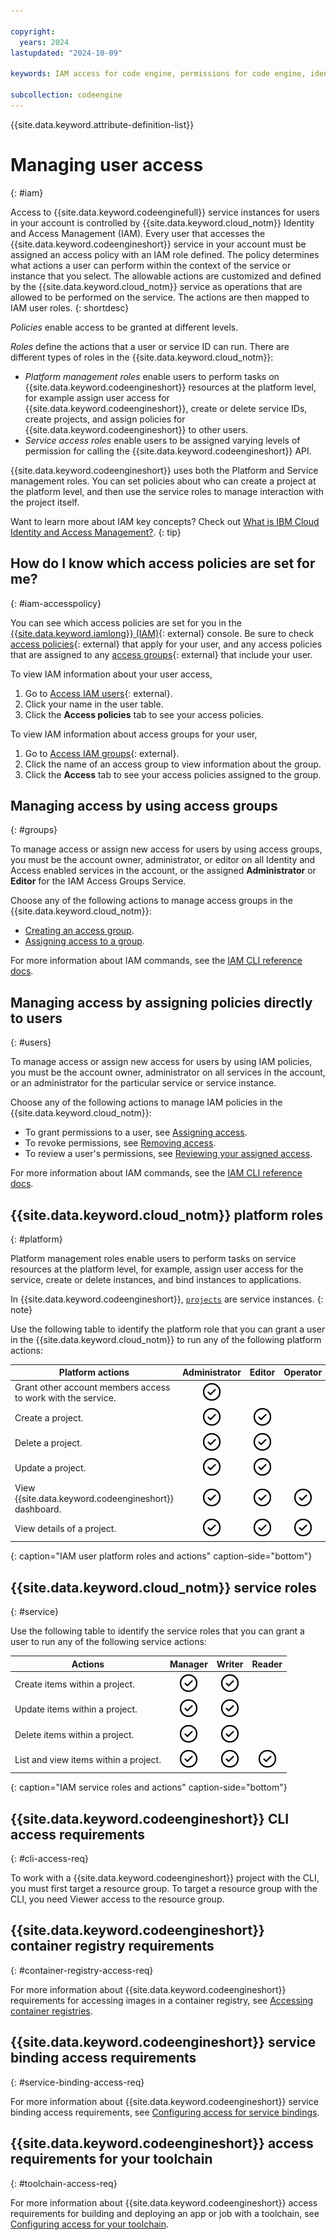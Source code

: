 ```yaml
---

copyright:
  years: 2024
lastupdated: "2024-10-09"

keywords: IAM access for code engine, permissions for code engine, identity and access management for code engine, roles for code engine, actions for code engine, assigning access for code engine, user access, access, platform roles, service roles

subcollection: codeengine
---
```


{{site.data.keyword.attribute-definition-list}}

# Managing user access
{: #iam}

Access to {{site.data.keyword.codeenginefull}} service instances for users in your account is controlled by {{site.data.keyword.cloud_notm}} Identity and Access Management (IAM). Every user that accesses the {{site.data.keyword.codeengineshort}} service in your account must be assigned an access policy with an IAM role defined. The policy determines what actions a user can perform within the context of the service or instance that you select. The allowable actions are customized and defined by the {{site.data.keyword.cloud_notm}} service as operations that are allowed to be performed on the service. The actions are then mapped to IAM user roles. 
{: shortdesc}

*Policies* enable access to be granted at different levels.

*Roles* define the actions that a user or service ID can run. There are different types of roles in the {{site.data.keyword.cloud_notm}}:

* *Platform management roles* enable users to perform tasks on {{site.data.keyword.codeengineshort}} resources at the platform level, for example assign user access for {{site.data.keyword.codeengineshort}}, create or delete service IDs, create projects, and assign policies for {{site.data.keyword.codeengineshort}} to other users.
* *Service access roles* enable users to be assigned varying levels of permission for calling the {{site.data.keyword.codeengineshort}} API.

{{site.data.keyword.codeengineshort}} uses both the Platform and Service management roles. You can set policies about who can create a project at the platform level, and then use the service roles to manage interaction with the project itself. 

Want to learn more about IAM key concepts? Check out [What is IBM Cloud Identity and Access Management?](/docs/account?topic=account-iamoverview).
{: tip}

## How do I know which access policies are set for me?
{: #iam-accesspolicy}

You can see which access policies are set for you in the [{{site.data.keyword.iamlong}} (IAM)](https://cloud.ibm.com/iam/overview){: external} console. Be sure to check [access policies](/docs/account?topic=account-assign-access-resources){: external} that apply for your user, and any access policies that are assigned to any [access groups](/docs/account?topic=account-groups){: external} that include your user. 

To view IAM information about your user access,

1. Go to [Access IAM users](https://cloud.ibm.com/iam/users){: external}.
2. Click your name in the user table.
3. Click the **Access policies** tab to see your access policies.

To view IAM information about access groups for your user, 

1. Go to [Access IAM groups](https://cloud.ibm.com/iam/groups){: external}.
2. Click the name of an access group to view information about the group. 
3. Click the **Access** tab to see your access policies assigned to the group.


## Managing access by using access groups
{: #groups}

To manage access or assign new access for users by using access groups, you must be the account owner, administrator, or editor on all Identity and Access enabled services in the account, or the assigned **Administrator** or **Editor** for the IAM Access Groups Service. 

Choose any of the following actions to manage access groups in the {{site.data.keyword.cloud_notm}}:

* [Creating an access group](/docs/account?topic=account-groups&interface=ui#create_ag).
* [Assigning access to a group](/docs/account?topic=account-groups&interface=ui#access_ag).

For more information about IAM commands, see the [IAM CLI reference docs](/docs/account?topic=account-ibmcloud_commands_iam).

## Managing access by assigning policies directly to users
{: #users}

To manage access or assign new access for users by using IAM policies, you must be the account owner, administrator on all services in the account, or an administrator for the particular service or service instance. 

Choose any of the following actions to manage IAM policies in the {{site.data.keyword.cloud_notm}}:

* To grant permissions to a user, see [Assigning access](/docs/account?topic=account-assign-access-resources#assign-new-access).
* To revoke permissions, see [Removing access](/docs/account?topic=account-assign-access-resources&interface=ui#removing-access-console).
* To review a user's permissions, see [Reviewing your assigned access](/docs/account?topic=account-assign-access-resources&interface=ui#review-your-access-console).

For more information about IAM commands, see the [IAM CLI reference docs](/docs/account?topic=account-ibmcloud_commands_iam).

## {{site.data.keyword.cloud_notm}} platform roles
{: #platform}

Platform management roles enable users to perform tasks on service resources at the platform level, for example, assign user access for the service, create or delete instances, and bind instances to applications.

In {{site.data.keyword.codeengineshort}}, [`projects`](/docs/codeengine?topic=codeengine-manage-project) are service instances. 
{: note}

Use the following table to identify the platform role that you can grant a user in the {{site.data.keyword.cloud_notm}} to run any of the following platform actions:


| Platform actions   | Administrator   | Editor | Operator | Viewer  |
|--------------------------|:--------------------------:|:-------:|:--------:|:------:|
| Grant other account members access to work with the service. | ![Checkmark icon.](images/confirm.png "Feature available") |         |          |        |
| Create a project.                                           | ![Checkmark icon.](images/confirm.png "Feature available") | ![Checkmark icon.](images/confirm.png "Feature available") |      |      |
| Delete a project.                                              | ![Checkmark icon.](images/confirm.png "Feature available") | ![Checkmark icon.](images/confirm.png "Feature available")    |        |      |
| Update a project.                                               | ![Checkmark icon.](images/confirm.png "Feature available")  | ![Checkmark icon.](images/confirm.png "Feature available")    |        |      |
| View {{site.data.keyword.codeengineshort}} dashboard.  | ![Checkmark icon.](images/confirm.png "Feature available")  | ![Checkmark icon.](images/confirm.png "Feature available")    | ![Checkmark icon.](images/confirm.png "Feature available")      |        |
| View details of a project.                                      | ![Checkmark icon.](images/confirm.png "Feature available")  | ![Checkmark icon.](images/confirm.png "Feature available")    | ![Checkmark icon.](images/confirm.png "Feature available")      | ![Checkmark icon.](images/confirm.png "Feature available")    |
{: caption="IAM user platform roles and actions" caption-side="bottom"}


## {{site.data.keyword.cloud_notm}} service roles
{: #service}

Use the following table to identify the service roles that you can grant a user to run any of the following service actions:

| Actions                                                          | Manager                                    | Writer                 | Reader |
|-------------------------------------------------------------------------|:-------------------------------------------------:|:-----------------------------------:|:------:|
| Create items within a project.                       | ![Checkmark icon.](images/confirm.png "Feature available") | ![Checkmark icon.](images/confirm.png "Feature available")                    |    |
| Update items within a project.                                                | ![Checkmark icon.](images/confirm.png "Feature available")      | ![Checkmark icon.](images/confirm.png "Feature available")                    |    |
| Delete items within a project.                                          | ![Checkmark icon.](images/confirm.png "Feature available")      | ![Checkmark icon.](images/confirm.png "Feature available")                    |    |
| List and view items within a project.                                           | ![Checkmark icon.](images/confirm.png "Feature available")      | ![Checkmark icon.](images/confirm.png "Feature available")                    | ![Checkmark icon.](images/confirm.png "Feature available")    |
{: caption="IAM service roles and actions" caption-side="bottom"}

## {{site.data.keyword.codeengineshort}} CLI access requirements
{: #cli-access-req}

To work with a {{site.data.keyword.codeengineshort}} project with the CLI, you must first target a resource group. To target a resource group with the CLI, you need Viewer access to the resource group.

## {{site.data.keyword.codeengineshort}} container registry requirements
{: #container-registry-access-req}

For more information about {{site.data.keyword.codeengineshort}} requirements for accessing images in a container registry, see [Accessing container registries](/docs/codeengine?topic=codeengine-add-registry).

## {{site.data.keyword.codeengineshort}} service binding access requirements
{: #service-binding-access-req}

For more information about {{site.data.keyword.codeengineshort}} service binding access requirements, see [Configuring access for service bindings](/docs/codeengine?topic=codeengine-configure-bindaccess).

## {{site.data.keyword.codeengineshort}} access requirements for your toolchain
{: #toolchain-access-req}

For more information about {{site.data.keyword.codeengineshort}} access requirements for building and deploying an app or job with a toolchain, see [Configuring access for your toolchain](/docs/codeengine?topic=codeengine-toolchain-ce#permissions-toolchain).
